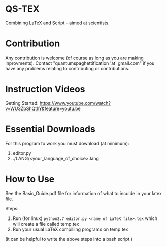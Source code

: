 # QS-TEX
Combining LaTeX and Script - aimed at scientists.
# Contribution 
Any contribution is welcome (of course as long as you are making inprovments). Contact "quantumspaghettification 'at' gmail.com" if you have any problems relating to contributing or contributions. 
# Instruction Videos
Getting Started: https://www.youtube.com/watch?v=WU3ZbShQthY&feature=youtu.be
# Essential Downloads
For this program to work you must download (at minimum):
 1. editor.py
 2. ./LANG/<your_language_of_choice>.lang
# How to Use
See the Basic_Guide.pdf file for information of what to inculde in your latex file.

Steps:
 1. Run (for linux) `python2.7 editor.py <name of LaTeX file>.tex` which will create a file called temp.tex
 2. Run your usual LaTeX compilling programs on temp.tex
 
(it can be helpful to write the above steps into a bash script.)
